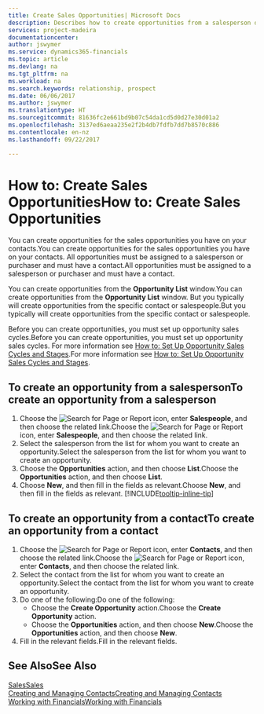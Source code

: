 ```yaml
---
title: Create Sales Opportunities| Microsoft Docs
description: Describes how to create opportunities from a salesperson or a contact in Financials.
services: project-madeira
documentationcenter: 
author: jswymer
ms.service: dynamics365-financials
ms.topic: article
ms.devlang: na
ms.tgt_pltfrm: na
ms.workload: na
ms.search.keywords: relationship, prospect
ms.date: 06/06/2017
ms.author: jswymer
ms.translationtype: HT
ms.sourcegitcommit: 81636fc2e661bd9b07c54da1cd5d0d27e30d01a2
ms.openlocfilehash: 3137ed6aeaa235e2f2b4db7fdfb7dd7b8570c886
ms.contentlocale: en-nz
ms.lasthandoff: 09/22/2017

---
```

# <a name="how-to-create-sales-opportunities"></a><span data-ttu-id="7f7d4-103">How to: Create Sales Opportunities</span><span class="sxs-lookup"><span data-stu-id="7f7d4-103">How to: Create Sales Opportunities</span></span>
<span data-ttu-id="7f7d4-104">You can create opportunities for the sales opportunities you have on your contacts.</span><span class="sxs-lookup"><span data-stu-id="7f7d4-104">You can create opportunities for the sales opportunities you have on your contacts.</span></span> <span data-ttu-id="7f7d4-105">All opportunities must be assigned to a salesperson or purchaser and must have a contact.</span><span class="sxs-lookup"><span data-stu-id="7f7d4-105">All opportunities must be assigned to a salesperson or purchaser and must have a contact.</span></span>

<span data-ttu-id="7f7d4-106">You can create opportunities from the **Opportunity List** window.</span><span class="sxs-lookup"><span data-stu-id="7f7d4-106">You can create opportunities from the **Opportunity List** window.</span></span> <span data-ttu-id="7f7d4-107">But you typically will create opportunities from the specific contact or salespeople.</span><span class="sxs-lookup"><span data-stu-id="7f7d4-107">But you typically will create opportunities from the specific contact or salespeople.</span></span>

<span data-ttu-id="7f7d4-108">Before you can create opportunities, you must set up opportunity sales cycles.</span><span class="sxs-lookup"><span data-stu-id="7f7d4-108">Before you can create opportunities, you must set up opportunity sales cycles.</span></span> <span data-ttu-id="7f7d4-109">For more information see [How to: Set Up Opportunity Sales Cycles and Stages](marketing-how-setup-opportunity-sales-cycles-stages.md).</span><span class="sxs-lookup"><span data-stu-id="7f7d4-109">For more information see [How to: Set Up Opportunity Sales Cycles and Stages](marketing-how-setup-opportunity-sales-cycles-stages.md).</span></span>

## <a name="to-create-an-opportunity-from-a-salesperson"></a><span data-ttu-id="7f7d4-110">To create an opportunity from a salesperson</span><span class="sxs-lookup"><span data-stu-id="7f7d4-110">To create an opportunity from a salesperson</span></span>
1. <span data-ttu-id="7f7d4-111">Choose the ![Search for Page or Report](media/ui-search/search_small.png "Search for Page or Report icon") icon, enter **Salespeople**, and then choose the related link.</span><span class="sxs-lookup"><span data-stu-id="7f7d4-111">Choose the ![Search for Page or Report](media/ui-search/search_small.png "Search for Page or Report icon") icon, enter **Salespeople**, and then choose the related link.</span></span>
2. <span data-ttu-id="7f7d4-112">Select the salesperson from the list for whom you want to create an opportunity.</span><span class="sxs-lookup"><span data-stu-id="7f7d4-112">Select the salesperson from the list for whom you want to create an opportunity.</span></span>
3. <span data-ttu-id="7f7d4-113">Choose the **Opportunities** action, and then choose **List**.</span><span class="sxs-lookup"><span data-stu-id="7f7d4-113">Choose the **Opportunities** action, and then choose **List**.</span></span>
4. <span data-ttu-id="7f7d4-114">Choose **New**, and then fill in the fields as relevant.</span><span class="sxs-lookup"><span data-stu-id="7f7d4-114">Choose **New**, and then fill in the fields as relevant.</span></span> [!INCLUDE[tooltip-inline-tip](includes/tooltip-inline-tip_md.md)]  



## <a name="to-create-an-opportunity-from-a-contact"></a><span data-ttu-id="7f7d4-115">To create an opportunity from a contact</span><span class="sxs-lookup"><span data-stu-id="7f7d4-115">To create an opportunity from a contact</span></span>
1. <span data-ttu-id="7f7d4-116">Choose the ![Search for Page or Report](media/ui-search/search_small.png "Search for Page or Report icon") icon, enter **Contacts**, and then choose the related link.</span><span class="sxs-lookup"><span data-stu-id="7f7d4-116">Choose the ![Search for Page or Report](media/ui-search/search_small.png "Search for Page or Report icon") icon, enter **Contacts**, and then choose the related link.</span></span>
2. <span data-ttu-id="7f7d4-117">Select the contact from the list for whom you want to create an opportunity.</span><span class="sxs-lookup"><span data-stu-id="7f7d4-117">Select the contact from the list for whom you want to create an opportunity.</span></span>
3. <span data-ttu-id="7f7d4-118">Do one of the following:</span><span class="sxs-lookup"><span data-stu-id="7f7d4-118">Do one of the following:</span></span>
   * <span data-ttu-id="7f7d4-119">Choose the **Create Opportunity** action.</span><span class="sxs-lookup"><span data-stu-id="7f7d4-119">Choose the **Create Opportunity** action.</span></span>
   * <span data-ttu-id="7f7d4-120">Choose the  **Opportunities** action, and then choose **New**.</span><span class="sxs-lookup"><span data-stu-id="7f7d4-120">Choose the  **Opportunities** action, and then choose **New**.</span></span>
4. <span data-ttu-id="7f7d4-121">Fill in the relevant fields.</span><span class="sxs-lookup"><span data-stu-id="7f7d4-121">Fill in the relevant fields.</span></span>

## <a name="see-also"></a><span data-ttu-id="7f7d4-122">See Also</span><span class="sxs-lookup"><span data-stu-id="7f7d4-122">See Also</span></span>
[<span data-ttu-id="7f7d4-123">Sales</span><span class="sxs-lookup"><span data-stu-id="7f7d4-123">Sales</span></span>](sales-manage-sales.md)  
[<span data-ttu-id="7f7d4-124">Creating and Managing Contacts</span><span class="sxs-lookup"><span data-stu-id="7f7d4-124">Creating and Managing Contacts</span></span>](marketing-contacts.md)  
[<span data-ttu-id="7f7d4-125">Working with Financials</span><span class="sxs-lookup"><span data-stu-id="7f7d4-125">Working with Financials</span></span>](ui-work-product.md)

